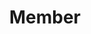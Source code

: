 ---
layout: profiles
permalink: /member/
title: Member
description: Members of the lab 🌱.
nav: true
nav_order: 4

profiles:
  # if you want to include more than one profile, just replicate the following block
  # and create one content file for each profile inside _pages/
  - align: right
    image: wsh.jpeg
    content: about_wsh.md
    image_circular: true # crops the image to make it circular
  - align: left
    image: lixia.jpg
    content: about_lixia.md
    image_circular: true # crops the image to make it circular
    not_first: true
  - align: right
    image: zhw.jpg
    content: about_zhw.md
    image_circular: true # crops the image to make it circular
    not_first: true
  - align: left
    image: gjy.jpg
    content: about_gjy.md
    image_circular: true # crops the image to make it circular
    not_first: true
  - align: right
    image: ckw.jpg
    content: about_ckw.md
    image_circular: true # crops the image to make it circular
    not_first: true
  - align: left
    image: hy.jpg
    content: about_hy.md
    image_circular: true # crops the image to make it circular
    not_first: true
  - align: right
    image: zwg.jpg
    content: about_zwg.md
    image_circular: true # crops the image to make it circular
    not_first: true

profiles2:
  - align: left
    image: tfy-life.jpg
    content: about_tfy.md
    image_circular: true # crops the image to make it circular 
    more_info: >
      <p>2021.09 ~ 2023.06</p>
---